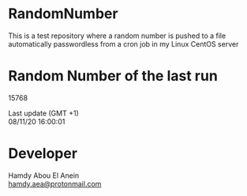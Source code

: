 # RandomNumber    
This is a test repository where a random number is pushed to a file automatically passwordless from a cron job in my Linux CentOS server    
# Random Number of the last run   
15768
      
Last update (GMT +1)    
08/11/20 16:00:01
# Developer    
Hamdy Abou El Anein   
hamdy.aea@protonmail.com
